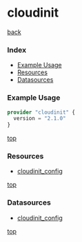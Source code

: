 # cloudinit

[back](../)

### Index

- [Example Usage](#example-usage)
- [Resources](#resources)
- [Datasources](#datasources)

### Example Usage

```terraform
provider "cloudinit" {
  version = "2.1.0"
}
```

[top](#index)

### Resources


- [cloudinit_config](./r/cloudinit_config.md)


[top](#index)

### Datasources


- [cloudinit_config](./d/cloudinit_config.md)


[top](#index)